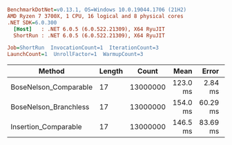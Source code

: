 ``` ini

BenchmarkDotNet=v0.13.1, OS=Windows 10.0.19044.1706 (21H2)
AMD Ryzen 7 3700X, 1 CPU, 16 logical and 8 physical cores
.NET SDK=6.0.300
  [Host]   : .NET 6.0.5 (6.0.522.21309), X64 RyuJIT
  ShortRun : .NET 6.0.5 (6.0.522.21309), X64 RyuJIT

Job=ShortRun  InvocationCount=1  IterationCount=3  
LaunchCount=1  UnrollFactor=1  WarmupCount=3  

```
|                Method | Length |    Count |     Mean |    Error |  StdDev |
|---------------------- |------- |--------- |---------:|---------:|--------:|
| BoseNelson_Comparable |     17 | 13000000 | 123.0 ms |  2.84 ms | 0.16 ms |
| BoseNelson_Branchless |     17 | 13000000 | 154.0 ms | 60.29 ms | 3.30 ms |
|  Insertion_Comparable |     17 | 13000000 | 146.5 ms | 83.69 ms | 4.59 ms |
